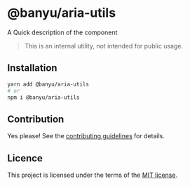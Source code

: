 # @banyu/aria-utils

A Quick description of the component

> This is an internal utility, not intended for public usage.

## Installation

```sh
yarn add @banyu/aria-utils
# or
npm i @banyu/aria-utils
```

## Contribution

Yes please! See the
[contributing guidelines](https://github.com/Atnic/banyu/blob/master/CONTRIBUTING.md)
for details.

## Licence

This project is licensed under the terms of the
[MIT license](https://github.com/Atnic/banyu/blob/master/LICENSE).
